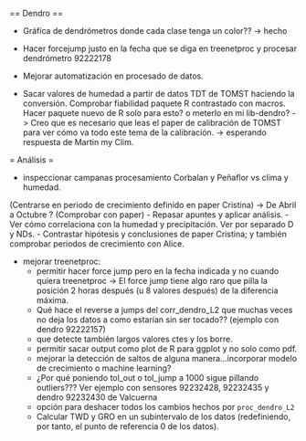 == Dendro ==

- Gráfica de dendrómetros donde cada clase tenga un color?? -> hecho

- Hacer forcejump justo en la fecha que se diga en treenetproc y procesar dendrómetro 92222178

- Mejorar automatización en procesado de datos.

- Sacar valores de humedad a partir de datos TDT de TOMST haciendo la conversión. Comprobar fiabilidad paquete R contrastado con macros.  Hacer paquete nuevo de R solo para esto? o meterlo en mi lib-dendro? -> Creo que es necesario que leas el paper de calibración de TOMST para ver cómo va todo este tema de la calibración. -> esperando respuesta de Martin my Clim.

= Análisis =

- inspeccionar campanas procesamiento Corbalan y Peñaflor vs clima y humedad.

(Centrarse en periodo de crecimiento definido en paper Cristina) -> De Abril a Octubre ? (Comprobar con paper)
	- Repasar apuntes y aplicar análisis.
	- Ver cómo correlaciona con la humedad y precipitación. Ver por separado D y NDs.
	- Contrastar hipótesis y conclusiones de paper Cristina; y también comprobar periodos de crecimiento con Alice.
	
- mejorar treenetproc:
	* permitir hacer force jump pero en la fecha indicada y no cuando quiera treenetproc -> El force jump tiene algo raro que pilla la posición 2 horas después (u 8 valores después) de la diferencia máxima.
	* Qué hace el reverse a jumps del corr_dendro_L2 que muchas veces no deja los datos a como estarían sin ser tocado?? (ejemplo con dendro 92222157)
	* que detecte también largos valores ctes y los borre.
	* permitir sacar output como plot de R para ggplot y no solo como pdf.
	* mejorar la detección de saltos de alguna manera...incorporar modelo de crecimiento o machine learning?
	* ¿Por qué poniendo tol_out o tol_jump a 1000 sigue pillando outliers??? Ver ejemplo con sensores 92232428, 92232435 y dendro 92232430 de Valcuerna
	* opción para deshacer todos los cambios hechos por `proc_dendro_L2`
	* Calcular TWD y GRO en un subintervalo de los datos (redefiniendo, por tanto, el punto de referencia 0 de los datos).
		
	
